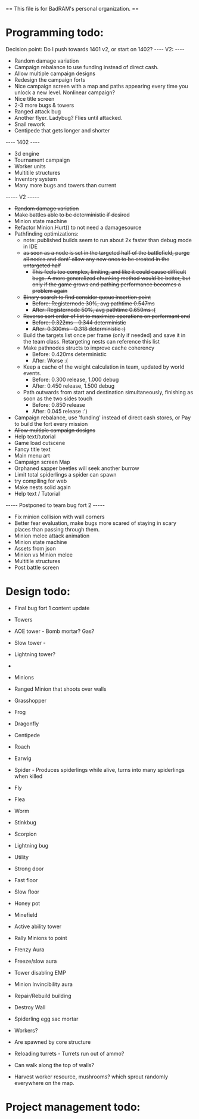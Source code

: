  == This file is for BadRAM's personal organization. ==

Programming todo:
=================


Decision point: Do I push towards 1401 v2, or start on 1402?
---- V2: ----
- Random damage variation
- Campaign rebalance to use funding instead of direct cash.
- Allow multiple campaign designs
- Redesign the campaign forts
- Nice campaign screen with a map and paths appearing every time you unlock a new level. Nonlinear campaign?
- Nice title screen
- 2-3 more bugs & towers
 - Ranged attack bug
 - Another flyer. Ladybug? Flies until attacked.
 - Snail rework
 - Centipede that gets longer and shorter

---- 1402 ----
- 3d engine
- Tournament campaign
- Worker units
- Multitile structures
- Inventory system
- Many more bugs and towers than current


----- V2 -----

- ~~Random damage variation~~
- ~~Make battles able to be deterministic if desired~~
- Minion state machine
- Refactor Minion.Hurt() to not need a damagesource
- Pathfinding optimizations:
  - note: published builds seem to run about 2x faster than debug mode in IDE
  - ~~as soon as a node is set in the targeted half of the battlefield, purge all nodes and dont' allow any new ones to be created in the untargeted half~~
    - ~~This feels too complex, limiting, and like it could cause difficult bugs. A more generalized chunking method would be better, but only if the game grows and pathing performance becomes a problem again~~
  - ~~Binary search to find consider queue insertion point~~
    - ~~Before: Registernode 30%, avg pathtime 0.547ms~~
    - ~~After:  Registernode 50%, avg pathtime 0.650ms :(~~
  - ~~Reverse sort order of list to maximize operations on performant end~~
    - ~~Before: 0.322ms - 0.344 deterministic~~
    - ~~After: 0.300ms - 0.318 deterministic :)~~
  - Build the targets list once per frame (only if needed) and save it in the team class. Retargeting nests can reference this list
  - Make pathnodes structs to improve cache coherency
    - Before: 0.420ms deterministic
    - After: Worse :(
  - Keep a cache of the weight calculation in team, updated by world events.
    - Before: 0.300 release, 1.000 debug
    - After:  0.450 release, 1.500 debug
  - Path outwards from start and destination simultaneously, finishing as soon as the two sides touch
    - Before: 0.850 release
    - After:  0.045 release :')
- Campaign rebalance, use 'funding' instead of direct cash stores, or Pay to build the fort every mission
- ~~Allow multiple campaign designs~~
- Help text/tutorial
- Game load cutscene
- Fancy title text
- Main menu art
- Campaign screen Map
- Orphaned sapper beetles will seek another burrow
- Limit total spiderlings a spider can spawn
- try compiling for web
- Make nests solid again
- Help text / Tutorial


----- Postponed to team bug fort 2 -----

- Fix minion collision with wall corners
- Better fear evaluation, make bugs more scared of staying in scary places than passing through them.
- Minion melee attack animation
- Minion state machine
- Assets from json
- Minion vs Minion melee
- Multitile structures
- Post battle screen


Design todo:
============
- Final bug fort 1 content update
 - Towers
  - AOE tower - Bomb mortar? Gas?
  - Slow tower - 
  - Lightning tower?
  - 
 - Minions
  - Ranged Minion that shoots over walls
  - Grasshopper
  - Frog
  - Dragonfly
  - Centipede
  - Roach
  - Earwig
  - Spider - Produces spiderlings while alive, turns into many spiderlings when killed
  - Fly
  - Flea
  - Worm
  - Stinkbug
  - Scorpion
  - Lightning bug
 - Utility
  - Strong door
  - Fast floor
  - Slow floor
  - Honey pot
  - Minefield
 - Active ability tower
  - Rally Minions to point
  - Frenzy Aura
  - Freeze/slow aura
  - Tower disabling EMP
  - Minion Invincibility aura
  - Repair/Rebuild building
  - Destroy Wall 
  - Spiderling egg sac mortar

- Workers?
 - Are spawned by core structure
 - Reloading turrets - Turrets run out of ammo?
 - Can walk along the top of walls?
 - Harvest worker resource, mushrooms? which sprout randomly everywhere on the map.


Project management todo:
========================


